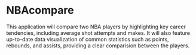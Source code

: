 # NBAcompare
This application will compare two NBA players by highlighting key career tendencies, including average shot attempts and makes. It will also feature up-to-date data visualization of common statistics such as points, rebounds, and assists, providing a clear comparision between the players.

